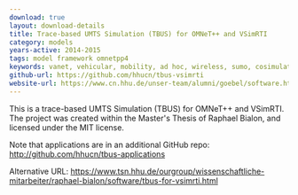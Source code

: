 ```yaml
---
download: true
layout: download-details
title: Trace-based UMTS Simulation (TBUS) for OMNeT++ and VSimRTI
category: models
years-active: 2014-2015
tags: model framework omnetpp4
keywords: vanet, vehicular, mobility, ad hoc, wireless, sumo, cosimulation
github-url: https://github.com/hhucn/tbus-vsimrti
website-url: https://www.cn.hhu.de/unser-team/alumni/goebel/software.html
---
```


This is a trace-based UMTS Simulation (TBUS) for OMNeT++ and VSimRTI.
The project was created within the Master's Thesis of Raphael Bialon,
and licensed under the MIT license.

Note that applications are in an additional GitHub repo:
http://github.com/hhucn/tbus-applications

Alternative URL: https://www.tsn.hhu.de/ourgroup/wissenschaftliche-mitarbeiter/raphael-bialon/software/tbus-for-vsimrti.html


